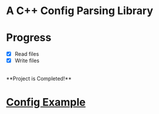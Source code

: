 # A C++ Config Parsing Library

# Progress
- [x] Read files
- [x] Write files
<br/>
**Project is Completed!**

# [Config Example](https://github.com/colinm22283/config/blob/main/demo.cfg)
